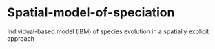 # Spatial-model-of-speciation
Individual-based model (IBM) of species evolution in a spatially explicit approach
